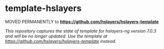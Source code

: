 # template-hslayers

MOVED PERMANENTLY to **https://github.com/hslayers/hslayers-template**

*This repository captures the state of template for hslayers-ng version 7.0.3 and will be no longer updated. Use the template at https://github.com/hslayers/hslayers-template instead.*
